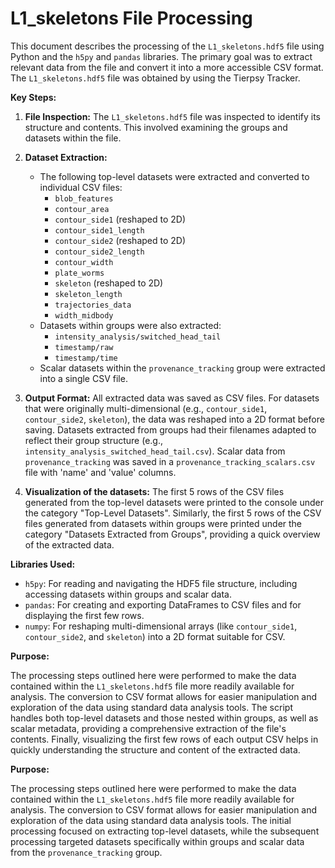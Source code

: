 # L1_skeletons File Processing

This document describes the processing of the `L1_skeletons.hdf5` file using Python and the `h5py` and `pandas` libraries. The primary goal was to extract relevant data from the file and convert it into a more accessible CSV format. The `L1_skeletons.hdf5` file was obtained by using the Tierpsy Tracker.

**Key Steps:**

1.  **File Inspection:** The `L1_skeletons.hdf5` file was inspected to identify its structure and contents. This involved examining the groups and datasets within the file.
2.  **Dataset Extraction:**
    * The following top-level datasets were extracted and converted to individual CSV files:
        * `blob_features`
        * `contour_area`
        * `contour_side1` (reshaped to 2D)
        * `contour_side1_length`
        * `contour_side2` (reshaped to 2D)
        * `contour_side2_length`
        * `contour_width`
        * `plate_worms`
        * `skeleton` (reshaped to 2D)
        * `skeleton_length`
        * `trajectories_data`
        * `width_midbody`
    * Datasets within groups were also extracted:
        * `intensity_analysis/switched_head_tail`
        * `timestamp/raw`
        * `timestamp/time`
    * Scalar datasets within the `provenance_tracking` group were extracted into a single CSV file.

3.  **Output Format:** All extracted data was saved as CSV files. For datasets that were originally multi-dimensional (e.g., `contour_side1`, `contour_side2`, `skeleton`), the data was reshaped into a 2D format before saving. Datasets extracted from groups had their filenames adapted to reflect their group structure (e.g., `intensity_analysis_switched_head_tail.csv`). Scalar data from `provenance_tracking` was saved in a `provenance_tracking_scalars.csv` file with 'name' and 'value' columns.

4.  **Visualization of the datasets:** The first 5 rows of the CSV files generated from the top-level datasets were printed to the console under the category "Top-Level Datasets". Similarly, the first 5 rows of the CSV files generated from datasets within groups were printed under the category "Datasets Extracted from Groups", providing a quick overview of the extracted data.

**Libraries Used:**

* `h5py`: For reading and navigating the HDF5 file structure, including accessing datasets within groups and scalar data.
* `pandas`: For creating and exporting DataFrames to CSV files and for displaying the first few rows.
* `numpy`: For reshaping multi-dimensional arrays (like `contour_side1`, `contour_side2`, and `skeleton`) into a 2D format suitable for CSV.

**Purpose:**

The processing steps outlined here were performed to make the data contained within the `L1_skeletons.hdf5` file more readily available for analysis. The conversion to CSV format allows for easier manipulation and exploration of the data using standard data analysis tools. The script handles both top-level datasets and those nested within groups, as well as scalar metadata, providing a comprehensive extraction of the file's contents. Finally, visualizing the first few rows of each output CSV helps in quickly understanding the structure and content of the extracted data.

**Purpose:**

The processing steps outlined here were performed to make the data contained within the `L1_skeletons.hdf5` file more readily available for analysis. The conversion to CSV format allows for easier manipulation and exploration of the data using standard data analysis tools. The initial processing focused on extracting top-level datasets, while the subsequent processing targeted datasets specifically within groups and scalar data from the `provenance_tracking` group.

